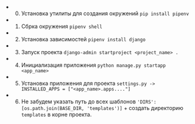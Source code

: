 * 0) Установка утилиты для создания окружений ```pip install pipenv```
* 1) Сбрка окружения ```pipenv shell```
* 2) Установка зависимостей ```pipenv install django```
* 3) Запуск проекта ```django-admin startproject <project_name> .```
* 4) Инициализация приложения  ```python manage.py startapp <app_name>```
* 5) Установка приложения для проекта ```settings.py -> INSTALLED_APPS = ["<app_name>.apps...."]```
* 6) Не забудем указать путь до всех шаблонов ```'DIRS': [os.path.join(BASE_DIR, 'templates')]``` + создать директорию ```templates``` в корне проекта.